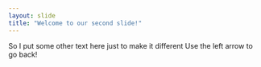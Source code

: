 ```yaml
---
layout: slide
title: "Welcome to our second slide!"
---
```

So I put some other text here just to make it different
Use the left arrow to go back!
